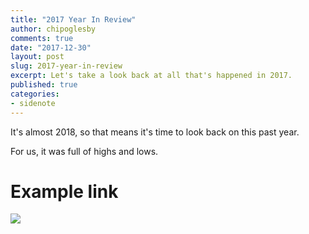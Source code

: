 ```yaml
---
title: "2017 Year In Review"
author: chipoglesby
comments: true
date: "2017-12-30"
layout: post
slug: 2017-year-in-review
excerpt: Let's take a look back at all that's happened in 2017.
published: true
categories:
- sidenote
---
```


It's almost 2018, so that means it's time to look back on this past year.

For us, it was full of highs and lows.

# Example link
![](https://raw.githubusercontent.com/chipoglesby/coloradoRent/master/images/fortcollinsloveland.png)
